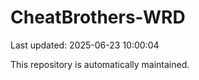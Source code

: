 # CheatBrothers-WRD

Last updated: 2025-06-23 10:00:04

This repository is automatically maintained.
